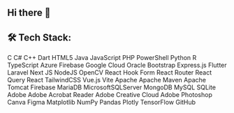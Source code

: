 ## Hi there 👋

<!--
**SeniyaGaje/SeniyaGaje** is a ✨ _special_ ✨ repository because its `README.md` (this file) appears on your GitHub profile.

Here are some ideas to get you started:

- 🔭 I’m currently working on ...
- 🌱 I’m currently learning ...
- 👯 I’m looking to collaborate on ...
- 🤔 I’m looking for help with ...
- 💬 Ask me about ...
- 📫 How to reach me: ...
- 😄 Pronouns: ...
- ⚡ Fun fact: ...
-->
## 🛠️ Tech Stack:
C C# C++ Dart HTML5 Java JavaScript PHP PowerShell Python R TypeScript Azure Firebase Google Cloud Oracle Bootstrap Express.js Flutter Laravel Next JS NodeJS OpenCV React Hook Form React Router React Query React TailwindCSS Vue.js Vite Apache Apache Maven Apache Tomcat Firebase MariaDB MicrosoftSQLServer MongoDB MySQL SQLite Adobe Adobe Acrobat Reader Adobe Creative Cloud Adobe Photoshop Canva Figma Matplotlib NumPy Pandas Plotly TensorFlow GitHub
